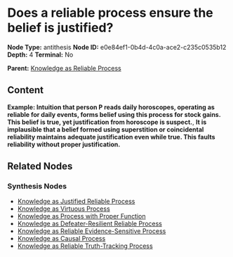 # Does a reliable process ensure the belief is justified?

**Node Type:** antithesis
**Node ID:** e0e84ef1-0b4d-4c0a-ace2-c235c0535b12
**Depth:** 4
**Terminal:** No

**Parent:** [Knowledge as Reliable Process](knowledge-as-reliable-process-synthesis-ff5c39ac-284c-4b30-bc5c-9d0e7edf807e.md)

## Content

**Example: Intuition that person P reads daily horoscopes, operating as reliable for daily events, forms belief using this process for stock gains. This belief is true, yet justification from horoscope is suspect.**, **It is implausible that a belief formed using superstition or coincidental reliability maintains adequate justification even while true. This faults reliability without proper justification.**

## Related Nodes

### Synthesis Nodes

- [Knowledge as Justified Reliable Process](knowledge-as-justified-reliable-process-synthesis-0e7a0367-5cde-436f-b2fc-6619b3b90715.md)
- [Knowledge as Virtuous Process](knowledge-as-virtuous-process-synthesis-a81f3031-de14-423f-a6bc-31e5e1f994cd.md)
- [Knowledge as Process with Proper Function](knowledge-as-process-with-proper-function-synthesis-552079f8-0af8-4ff2-aa00-31ecf04833e8.md)
- [Knowledge as Defeater-Resilient Reliable Process](knowledge-as-defeater-resilient-reliable-process-synthesis-58e9531d-1d13-4d78-906e-2b8f44027a83.md)
- [Knowledge as Reliable Evidence-Sensitive Process](knowledge-as-reliable-evidence-sensitive-process-synthesis-0b5c87f5-207f-46a8-b8b6-795dd5090e28.md)
- [Knowledge as Causal Process](knowledge-as-causal-process-synthesis-3764b382-a454-4ed9-acc5-8541833ed19e.md)
- [Knowledge as Reliable Truth-Tracking Process](knowledge-as-reliable-truth-tracking-process-synthesis-6825783c-ff79-4d96-9472-d1ba8a6b7409.md)
